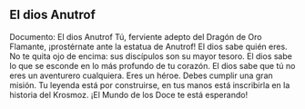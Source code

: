 ## El dios Anutrof
Documento: El dios Anutrof
Tú, ferviente adepto del Dragón de Oro Flamante, ¡prostérnate ante la estatua de Anutrof!
El dios sabe quién eres. No te quita ojo de encima: sus discípulos son su mayor tesoro.
El dios sabe lo que se esconde en lo más profundo de tu corazón.
El dios sabe que tú no eres un aventurero cualquiera. Eres un héroe. Debes cumplir una gran misión.
Tu leyenda está por construirse, en tus manos está inscribirla en la historia del Krosmoz.
¡El Mundo de los Doce te está esperando!
